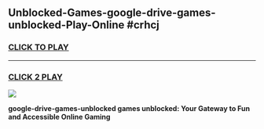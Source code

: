 
## Unblocked-Games-google-drive-games-unblocked-Play-Online #crhcj
<h3>
<a href="https://news.freeplayer.one?title=google-drive-games-unblocked&ref=3">CLICK TO PLAY</a></h3>
<hr>

<h3>
<a href="https://news.freeplayer.one?title=google-drive-games-unblocked&ref=3">CLICK 2 PLAY</a>
  
</h3>

<a href="https://news.freeplayer.one?title=google-drive-games-unblocked&ref=3"><img src="https://clearcache.store/games.png"></a>


**google-drive-games-unblocked games unblocked: Your Gateway to Fun and Accessible Online Gaming**
